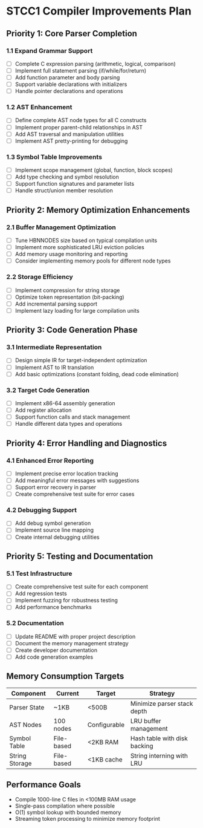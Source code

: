 # STCC1 Compiler Improvements Plan

## Priority 1: Core Parser Completion

### 1.1 Expand Grammar Support
- [ ] Complete C expression parsing (arithmetic, logical, comparison)
- [ ] Implement full statement parsing (if/while/for/return)
- [ ] Add function parameter and body parsing
- [ ] Support variable declarations with initializers
- [ ] Handle pointer declarations and operations

### 1.2 AST Enhancement
- [ ] Define complete AST node types for all C constructs
- [ ] Implement proper parent-child relationships in AST
- [ ] Add AST traversal and manipulation utilities
- [ ] Implement AST pretty-printing for debugging

### 1.3 Symbol Table Improvements
- [ ] Implement scope management (global, function, block scopes)
- [ ] Add type checking and symbol resolution
- [ ] Support function signatures and parameter lists
- [ ] Handle struct/union member resolution

## Priority 2: Memory Optimization Enhancements

### 2.1 Buffer Management Optimization
- [ ] Tune HBNNODES size based on typical compilation units
- [ ] Implement more sophisticated LRU eviction policies
- [ ] Add memory usage monitoring and reporting
- [ ] Consider implementing memory pools for different node types

### 2.2 Storage Efficiency
- [ ] Implement compression for string storage
- [ ] Optimize token representation (bit-packing)
- [ ] Add incremental parsing support
- [ ] Implement lazy loading for large compilation units

## Priority 3: Code Generation Phase

### 3.1 Intermediate Representation
- [ ] Design simple IR for target-independent optimization
- [ ] Implement AST to IR translation
- [ ] Add basic optimizations (constant folding, dead code elimination)

### 3.2 Target Code Generation
- [ ] Implement x86-64 assembly generation
- [ ] Add register allocation
- [ ] Support function calls and stack management
- [ ] Handle different data types and operations

## Priority 4: Error Handling and Diagnostics

### 4.1 Enhanced Error Reporting
- [ ] Implement precise error location tracking
- [ ] Add meaningful error messages with suggestions
- [ ] Support error recovery in parser
- [ ] Create comprehensive test suite for error cases

### 4.2 Debugging Support
- [ ] Add debug symbol generation
- [ ] Implement source line mapping
- [ ] Create internal debugging utilities

## Priority 5: Testing and Documentation

### 5.1 Test Infrastructure
- [ ] Create comprehensive test suite for each component
- [ ] Add regression tests
- [ ] Implement fuzzing for robustness testing
- [ ] Add performance benchmarks

### 5.2 Documentation
- [ ] Update README with proper project description
- [ ] Document the memory management strategy
- [ ] Create developer documentation
- [ ] Add code generation examples

## Memory Consumption Targets

| Component | Current | Target | Strategy |
|-----------|---------|--------|----------|
| Parser State | ~1KB | <500B | Minimize parser stack depth |
| AST Nodes | 100 nodes | Configurable | LRU buffer management |
| Symbol Table | File-based | <2KB RAM | Hash table with disk backing |
| String Storage | File-based | <1KB cache | String interning with LRU |

## Performance Goals

- Compile 1000-line C files in <100MB RAM usage
- Single-pass compilation where possible  
- O(1) symbol lookup with bounded memory
- Streaming token processing to minimize memory footprint
